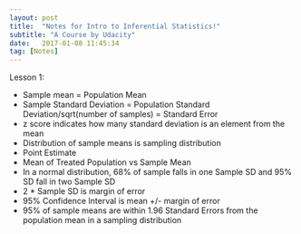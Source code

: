 ```yaml
---
layout: post
title:  "Notes for Intro to Inferential Statistics!"
subtitle: "A Course by Udacity"
date:   2017-01-08 11:45:34
tag: [Notes]
---
```


Lesson 1:

- Sample mean = Population Mean
- Sample Standard Deviation = Population Standard Deviation/sqrt(number of samples) = Standard Error
- z score indicates how many standard deviation is an element from the mean
- Distribution of sample means is sampling distribution
- Point Estimate 
- Mean of Treated Population vs Sample Mean 
- In a normal distribution, 68% of sample falls in one Sample SD and 95% SD fall in two Sample SD
- 2 * Sample SD is margin of error
- 95% Confidence Interval is mean +/- margin of error
- 95% of sample means are within 1.96 Standard Errors from the population mean in a sampling distribution